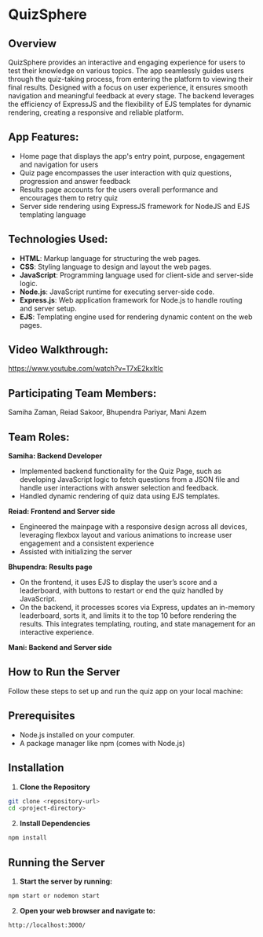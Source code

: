 # QuizSphere

## Overview

QuizSphere provides an interactive and engaging experience for users to test their knowledge on various topics. The app seamlessly guides users through the quiz-taking process, from entering the platform to viewing their final results. Designed with a focus on user experience, it ensures smooth navigation and meaningful feedback at every stage. The backend leverages the efficiency of ExpressJS and the flexibility of EJS templates for dynamic rendering, creating a responsive and reliable platform.

## App Features:

- Home page that displays the app's entry point, purpose, engagement and navigation for users
- Quiz page encompasses the user interaction with quiz questions, progression and answer feedback
- Results page accounts for the users overall performance and encourages them to retry quiz
- Server side rendering using ExpressJS framework for NodeJS and EJS templating language
  
## Technologies Used:

- **HTML**: Markup language for structuring the web pages.
- **CSS**: Styling language to design and layout the web pages.
- **JavaScript**: Programming language used for client-side and server-side logic.
- **Node.js**: JavaScript runtime for executing server-side code.
- **Express.js**: Web application framework for Node.js to handle routing and server setup.
- **EJS**: Templating engine used for rendering dynamic content on the web pages.

## Video Walkthrough:
https://www.youtube.com/watch?v=T7xE2kxItIc 

## Participating Team Members:

Samiha Zaman, Reiad Sakoor, Bhupendra Pariyar, Mani Azem

## Team Roles:

**Samiha: Backend Developer**
- Implemented backend functionality for the Quiz Page, such as developing JavaScript logic to fetch questions from a JSON file and handle user interactions with answer selection and feedback.
- Handled dynamic rendering of quiz data using EJS templates.

**Reiad: Frontend and Server side**
- Engineered the mainpage with a responsive design across all devices, leveraging flexbox layout and various animations to increase user engagement and a consistent experience   
- Assisted with initializing the server

**Bhupendra: Results page**

- On the frontend, it uses EJS to display the user’s score and a leaderboard, with buttons to restart or end the quiz handled by JavaScript.
- On the backend, it processes scores via Express, updates an in-memory leaderboard, sorts it, and limits it to the top 10 before rendering the results. This integrates templating, routing, and state management for an interactive experience.

**Mani: Backend and Server side**


## How to Run the Server

Follow these steps to set up and run the quiz app on your local machine:

## Prerequisites
- Node.js installed on your computer.
- A package manager like npm (comes with Node.js)

## Installation

1. **Clone the Repository**

```bash
git clone <repository-url>
cd <project-directory>
```
2. **Install Dependencies**

```bash
npm install
```

## Running the Server

1. **Start the server by running:**

```bash
npm start or nodemon start
```

2. **Open your web browser and navigate to:**

```bash
http://localhost:3000/
```
